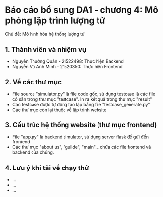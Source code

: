 <h1>Báo cáo bổ sung DA1 - chương 4: Mô phỏng lập trình lượng tử</h1>
<div>Chủ đề: Mô hình hóa hệ thống lượng tử</div>

<h2>1. Thành viên và nhiệm vụ</h2>
<ul>
  <li>Nguyễn Thường Quân - 21522498: Thực hiện Backend</li>
  <li>Nguyễn Vũ Anh Minh - 21520350: Thực hiện Frontend</li>
</ul>

<h2>2. Về các thư mục</h2>
<ul>
  <li>File source "simulator.py" là file code gốc, sử dụng testcase là các file có sẵn trong thư mục "testcase". In ra kết quả trong thư mục "result"</li>
  <li>Các testcase được tự động tạo lập bằng file "testcase_generate.py"</li>
  <li>Các thư mục còn lại thuộc về lập trinh website</li>
  
</ul>

<h2>3. Cấu trúc hệ thống website (thư mục frontend)</h2>
<ul>
  <li>File "app.py" là backend simulator, sử dụng server flask để gửi đến frontend</li>
  <li>Các thư mục "about us", "guilde", "main"... chứa các file frontend và backend của chúng.</li>
</ul>

<h2>4. Lưu ý khi tải về chạy thử</h2>
<ul>
  <li>...</li>
  <li>...</li>
  <li>...</li>
  
</ul>
